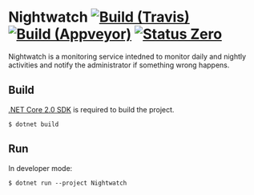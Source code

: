 Nightwatch [![Build (Travis)][badge-travis]][build-travis] [![Build (Appveyor)][badge-appveyor]][build-appveyor] [![Status Zero][status-zero]][andivionian-status-classifier]
==========

Nightwatch is a monitoring service intedned to monitor daily and nightly
activities and notify the administrator if something wrong happens.

Build
-----

[.NET Core 2.0 SDK][net-core-sdk] is required to build the project.

```console
$ dotnet build 
```

Run
---

In developer mode:

```console
$ dotnet run --project Nightwatch
```

[andivionian-status-classifier]: https://github.com/ForNeVeR/andivionian-status-classifier#status-zero-
[build-appveyor]: https://ci.appveyor.com/project/ForNeVeR/nightwatch/branch/master
[build-travis]: https://travis-ci.org/ForNeVeR/nightwatch
[net-core-sdk]: https://www.microsoft.com/net/download/core#/sdk

[badge-appveyor]: https://ci.appveyor.com/api/projects/status/6a2fla8atl7x0nhn/branch/master?svg=true
[badge-travis]: https://travis-ci.org/ForNeVeR/nightwatch.svg?branch=master
[status-zero]: https://img.shields.io/badge/status-zero-lightgrey.svg
